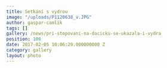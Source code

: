 ```yaml
---
title: Setkání s vydrou
image: "/uploads/P1120638_v.JPG"
author: gaspar-camlik
tags: []
gallery: /news/pri-stopovani-na-dacicku-se-ukazala-i-vydra
position: 106
date: 2017-02-05 10:06:29.000000000 Z
category: gallery
layout: photo
---
```

